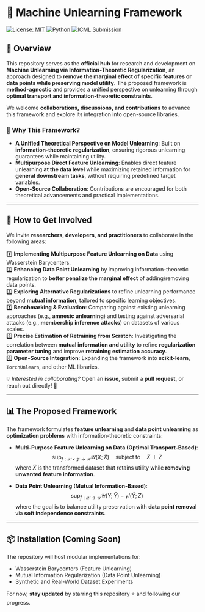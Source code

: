 # 📌 Machine Unlearning Framework

[![License: MIT](https://img.shields.io/badge/License-MIT-green.svg)](https://opensource.org/licenses/MIT)
[![Python](https://img.shields.io/badge/Python-3.8%2B-blue.svg)](https://www.python.org/)
[![ICML Submission](https://img.shields.io/badge/ICML-2025-orange)](https://icml.cc/)

## 🚀 Overview

This repository serves as the **official hub** for research and development on **Machine Unlearning via Information-Theoretic Regularization**, an approach designed to **remove the marginal effect of specific features or data points while preserving model utility**. The proposed framework is **method-agnostic** and provides a unified perspective on unlearning through **optimal transport and information-theoretic constraints**.

We welcome **collaborations, discussions, and contributions** to advance this framework and explore its integration into open-source libraries.

### 🔹 Why This Framework?
- **A Unified Theoretical Perspective on Model Unlearning**: Built on **information-theoretic regularization**, ensuring rigorous unlearning guarantees while maintaining utility.
- **Multipurpose Direct Feature Unlearning**: Enables direct feature unlearning **at the data level** while maximizing retained information for **general downstream tasks**, without requiring predefined target variables.
- **Open-Source Collaboration**: Contributions are encouraged for both theoretical advancements and practical implementations.

---

## 🤝 How to Get Involved

We invite **researchers, developers, and practitioners** to collaborate in the following areas:  

1️⃣ **Implementing Multipurpose Feature Unlearning on Data** using Wasserstein Barycenters.  
2️⃣ **Enhancing Data Point Unlearning** by improving information-theoretic regularization to **better penalize the marginal effect** of adding/removing data points.  
3️⃣ **Exploring Alternative Regularizations** to refine unlearning performance beyond **mutual information**, tailored to specific learning objectives.  
4️⃣ **Benchmarking & Evaluation**: Comparing against existing unlearning approaches (e.g., **amnesic unlearning**) and testing against adversarial attacks (e.g., **membership inference attacks**) on datasets of various scales.  
5️⃣ **Precise Estimation of Retraining from Scratch**: Investigating the correlation between **mutual information and utility** to refine **regularization parameter tuning** and improve **retraining estimation accuracy**.  
6️⃣ **Open-Source Integration**: Expanding the framework into **scikit-learn**, `TorchUnlearn`, and other ML libraries.  

💡 *Interested in collaborating?* Open an **issue**, submit a **pull request**, or reach out directly! 🚀  

---

## 📊 The Proposed Framework

The framework formulates **feature unlearning** and **data point unlearning** as **optimization problems** with information-theoretic constraints:

- **Multi-Purpose Feature Unlearning on Data (Optimal Transport-Based)**:
  $$
  \sup_{f: \mathcal{X} \times \mathcal{Z} \rightarrow \mathcal{X}} \mathcal{U}(X; \hat{X}) \quad \text{subject to} \quad \hat{X} \perp Z
  $$
  where $\hat{X}$ is the transformed dataset that retains utility while **removing unwanted feature information**.

- **Data Point Unlearning (Mutual Information-Based)**:
  $$
  \sup_{f: \mathcal{X} \rightarrow \mathcal{Y}} \mathcal{U}(Y; \hat{Y}) - \gamma I(\hat{Y}; Z)
  $$
  where the goal is to balance utility preservation with **data point removal** via **soft independence constraints**.

---

## 📦 Installation (Coming Soon)

The repository will host modular implementations for:
- Wasserstein Barycenters (Feature Unlearning)
- Mutual Information Regularization (Data Point Unlearning)
- Synthetic and Real-World Dataset Experiments

For now, **stay updated** by starring this repository ⭐ and following our progress.

